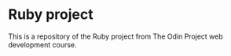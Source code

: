 # Ruby project

This is a repository of the Ruby project from The Odin Project web development course.
